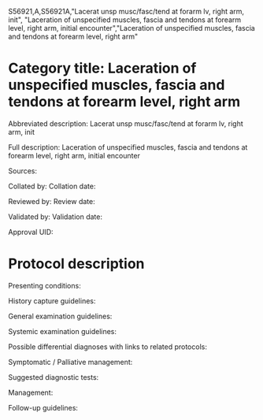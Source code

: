 S56921,A,S56921A,"Lacerat unsp musc/fasc/tend at forarm lv, right arm, init", "Laceration of unspecified muscles, fascia and tendons at forearm level, right arm, initial encounter","Laceration of unspecified muscles, fascia and tendons at forearm level, right arm"
# Category title: Laceration of unspecified muscles, fascia and tendons at forearm level, right arm

Abbreviated description: Lacerat unsp musc/fasc/tend at forarm lv, right arm, init

Full description: Laceration of unspecified muscles, fascia and tendons at forearm level, right arm, initial encounter

Sources:

Collated by:
Collation date:

Reviewed by:
Review date:

Validated by:
Validation date:

Approval UID:

# Protocol description

Presenting conditions:

History capture guidelines:

General examination guidelines:

Systemic examination guidelines:

Possible differential diagnoses with links to related protocols:

Symptomatic / Palliative management:

Suggested diagnostic tests:

Management:

Follow-up guidelines:
